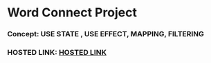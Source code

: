 # Word Connect Project

### Concept: USE STATE , USE EFFECT, MAPPING, FILTERING

### HOSTED LINK: [HOSTED LINK](https://word-connect-three.vercel.app/)


